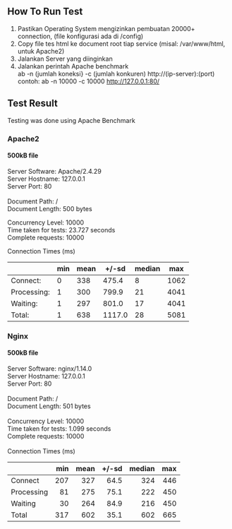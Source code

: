 ## How To Run Test

1. Pastikan Operating System mengizinkan pembuatan 20000+ connection, (file konfigurasi ada di /config)
2. Copy file tes html ke document root tiap service (misal: /var/www/html, untuk Apache2)
3. Jalankan Server yang diinginkan
4. Jalankan perintah Apache benchmark <br>
ab -n (jumlah koneksi} -c (jumlah konkuren) http://(ip-server):(port) <br>
contoh: ab -n 10000 -c 10000 http://127.0.0.1:80/

## Test Result
Testing was done using Apache Benchmark

### Apache2
#### 500kB file
Server Software:        Apache/2.4.29 <br>
Server Hostname:        127.0.0.1 <br>
Server Port:            80 <br>
<br>
Document Path:          / <br>
Document Length:        500 bytes <br>

Concurrency Level:      10000 <br>
Time taken for tests:   23.727 seconds <br>
Complete requests:      10000

Connection Times (ms)

|                 |        min | mean | +/-sd   | median | max |
|-----------------|------------|------|---------|--------|-----|
|Connect:         |0           |338   |475.4    |8       |1062 |
|Processing:      |1           |300   |799.9    |21      |4041 |
|Waiting:         |1           |297   |801.0    |17      |4041 |
|Total:           |1           |638   |1117.0   |28      |5081 |

### Nginx
#### 500kB file
Server Software:        nginx/1.14.0 <br> 
Server Hostname:        127.0.0.1 <br>
Server Port:            80 <br>
<br>
Document Path:          / <br>
Document Length:        501 bytes <br>
<br>
Concurrency Level:      10000 <br>
Time taken for tests:   1.099 seconds <br>
Complete requests:      10000 <br>
<br>
Connection Times (ms)

|             | min | mean | +/-sd | median | max |
|:----------- | ---:| ----:| -----:| ------:| ---:|
| Connect     | 207 | 327  |  64.5 |  324   | 446 |
| Processing  |  81 | 275  |  75.1 |  222   | 450 |
| Waiting     |  30 | 264  |  84.9 |  216   | 450 |
| Total       | 317 | 602  |  35.1 |  602   | 665 |
